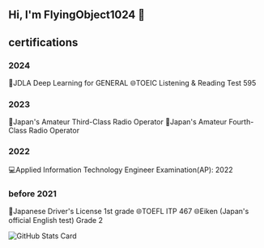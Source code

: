 ## Hi, I'm FlyingObject1024 👋


## certifications
### 2024
🤖JDLA Deep Learning for GENERAL
🌐TOEIC Listening & Reading Test 595

### 2023
📡Japan's Amateur Third-Class Radio Operator
📡Japan's Amateur Fourth-Class Radio Operator

### 2022
💻Applied Information Technology Engineer Examination(AP): 2022

### before 2021
🚙Japanese Driver's License 1st grade
🌐TOEFL ITP 467
🌐Eiken (Japan's official English test) Grade 2

![GitHub Stats Card](https://github-readme-stats.vercel.app/api?username=FlyingObject1024)

<!--
**FlyingObject1024/FlyingObject1024** is a ✨ _special_ ✨ repository because its `README.md` (this file) appears on your GitHub profile.

Here are some ideas to get you started:

- 🔭 I’m currently working on ...
- 🌱 I’m currently learning ...
- 👯 I’m looking to collaborate on ...
- 🤔 I’m looking for help with ...
- 💬 Ask me about ...
- 📫 How to reach me: ...
- 😄 Pronouns: ...
- ⚡ Fun fact: ...
-->

